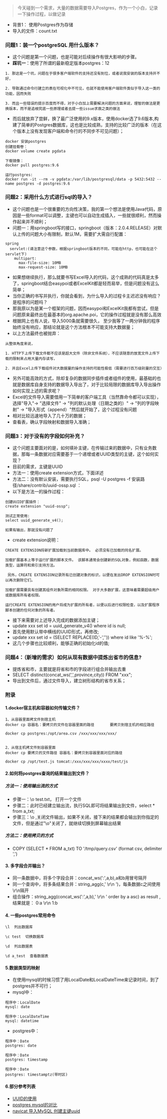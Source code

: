 > 今天碰到一个需求，大量的数据需要导入Postgres，作为一个小白，记录一下操作过程，以做记录

- 背景1： 使用Postgres作为存储
- 导入的文件：count.txt

### 问题1：装一个postgreSQL 用什么版本？
- 这个问题是第一个问题，也是可能对后续操作有很大影响的步骤。
- **踩坑一**：使用了所谓的最新稳定版本postgres：12
```text
1. 那这是一个坑，问题在于很多客户端软件的支持还没有到位，或者说我安装的版本支持并不好，

2. 导致通过命令行建立的表在可视化中不可见，也就不能使用客户端软件类似于导入这一类的功能，因而失败

3. 而且一些错误的提示百度而不得，对于小白加上需要解决问题的方面来说，理智的做法是更换版本，而不是追根究底一些原理或者去提一些issue求救之类的做法

```
- 而后就放弃了尝鲜，换了最广泛使用的9.x版本，使用docker选了9.6版本,构建了简单的Postgres数据库，这也是比较成熟，支持的比较广泛的版本（在这个版本上没有发现客户端和命令行的不同步不可见问题）；
```text
docker 安装postgres
创建挂载卷：
docker volume create pgdata

下载镜像：
docker pull postgres:9.6

运行postgres:
docker run -it --rm -v pgdata:/var/lib/postgresql/data -p 5432:5432 --name postgres -d postgres:9.6

```

### 问题2：采用什么方式进行sql的导入？
- 这个问题也是一个很重要的方向性决策，我的第一个想法是使用Java代码，原因是一些format可以调整，主键也可以自动生成插入，一些就很顺利，然而操作起来并不顺利；
- 问题一：用springboot写的接口，springboot（版本：2.0.4.RELEASE）对默认上传的问题大小有限制，默认1M，需要扩大需自行配置：
```text
spring
  servlet:(请注意这个参数，根据springboot版本的不同，可能在http，也可能在这个servlet下)
    multipart:
      max-file-size: 10MB
      max-request-size: 10MB
```
- 如果想继续执行，那么就要书写Excel导入的代码，这个成熟的代码真是太多了，springboot结合easypoi或者ExcelKit都是轻而易举，但是问题没有这么简单；
- 当你正确的书写并执行，你就会看到，为什么导入的过程卡主迟迟没有响应？是程序的问题吗？
- 那我原以为是某一个框架的问题，因而easypoi和ExcelKit我都有尝试，但是问题原来最终出在最基本的org.apache.poi，它的操作过程就是没有那么高效
- 根据网上也有人说，导入5000条就需要很久， 至少我等了一两分钟我的程序始终没有响应，那结论就是这个方法根本不可能支持大数据量；
- 以上方法最终也被抛弃：
```text
从整体角度来说，

1. HTTP下上传下载文件都不应该是超大文件（除非文件系统），不应该随意的放宽文件上传下载的限制来占用大量内存读写，

2. 并且Excel上传下载组件对大数据量的操作支持的可能性极低（需要进行百万级别量的交互）
```
- 另外可能高效的方式，除却复杂的数据同步插件或者组件的使用，最基础的也就是数据库自身支持的数据导入导出了，对于比较局限的数据库导入导出操作如何实现上述的需求呢？
- Excel的文件导入需要借用一下简单的客户端工具（当然靠命令都可以实现），选择"导入"-> "选择文件" -> "列的默认处理（日期之类的）" -> "列的字段映射" -> "导入形式（append）"然后就开始了，这个过程没有问题
- 相对比较迅速地导入了几十万的数据；
- 查看表，确认字段映射和数据导入准确；


### 问题3：对于没有的字段如何补充？
- 这个问题主要面对的是，如何填补主键，在传输过来的数据中，只有业务数据，那每一条数据对应需要基于一个递增或者UUID类型的主键，这个如何实现？
- 目前的需求，主键是UUID
- 方法一：使用create extension方式，下面详述
- 方法二：没有默认安装，需要执行SQL，psql  -U postgres -f 安装路径/share/contrib/uuid-ossp.sql ：
- 以下是方法一的操作过程：
```text
创建UUID扩展插件：
create extension "uuid-ossp";

测试正常使用:
select uuid_generate_v4();

如果有输出，那就没有问题了
```
- create extension说明：
```text
CREATE EXTENSION将新扩展加载到当前数据库中。 必须没有已加载的同名扩展。

加载扩展基本上等于运行扩展的脚本文件。 该脚本通常会创建新的SQL对象，例如函数，数据类型，运算符和索引支持方法。
 
 另外，CREATE EXTENSION记录所有已创建对象的标识，以便在发出DROP EXTENSION时可以再次删除它们。

加载扩展需要具有创建其组件对象所需的相同权限。 对于大多数扩展，这意味着需要超级用户或数据库所有者权限。 

运行CREATE EXTENSION的用户将成为扩展的所有者，以便以后进行权限检查，以及扩展程序脚本创建的任何对象的所有者。

```
- 接下来需要对上述导入完成的数据添加主键；
- update xxx set id = uuid_generate_v4() where id is null;
- 首先使用默认带中横线的UUID形式，再修改;
- update xxx set id = (SELECT REPLACE(ID,'-','')) where id like '%-%';
- 这几个步骤也比较顺利，能够正确的初始化id的值;

### 问题4：（新增的需求）如何从现有数据中提炼出省市的信息?
- 提炼省和市，主要就是将省和市的字段进行组合并输出去重
- SELECT distinct(concat_ws(',',province,city)) FROM "xxx";
- 导出到文件后，通过文件导入，建立树形结构的省市关系；

### 附录
#### 1.docker宿主机和容器如何传输文件？
```text
1、从容器里面拷文件到宿主机
docker cp 容器名：要拷贝的文件在容器里面的路径       要拷贝到宿主机的相应路径 

docker cp postgres:/opt/area.csv /xxx/xxx/xxx/xxx/


2、从宿主机拷文件到容器里面
docker cp 要拷贝的文件路径 容器名：要拷贝到容器里面对应的路径

docker cp /opt/test.js tomcat:/xxx/xxx/xxx/xxxx/test/js
```

#### 2.如何将postgres查询的结果输出到文件？
##### 方法一：使用输出流的方式
- 步骤一：\o test.txt， 打开一个文件
- 步骤二：此时已经建立输出流，执行SQL即可将结果输出到文件，select * from a_txt;
- 步骤三：\o ,关闭文件输出，如果不关闭，接下来的结果都会输出到你指定的文件，但是通过"\o"关闭了，就继续切换到屏幕输出结果
##### 方法二：使用拷贝的方式
- COPY (SELECT * FROM a_txt) TO '/tmp/query.csv' (format csv, delimiter ',')

#### 3. 多字段合并输出？
- 同一条数据中，将多个字段合并：concat_ws(':',a,b),a和b用冒号隔开
- 同一个查询中，将多条结果合并：string_agg(c,' \r\n ')，每条数据c之间使用\r\n隔开
- 组合操作：string_agg(concat_ws(':',a,b),' \r\n ' order by a asc) as result ,结果就是： 0:a \r\n 1:b

#### 4. 一些postgres常用命令
```text
\l  列出数据库

\c test  切换数据库

\d  列出数据表

\d a_test  查看数据表

```
#### 5.数据类型的映射
- 在使用mysql的时候习惯了用LocalDate和LocalDateTime来记录时间，到了postgres并不可行；
- mysql中：
````text
程序中：LocalDate
mysql: date

程序中：LocalDateTime
mysql: datetime
````
- postgres中：
```text
程序中：Date
postgres: date

程序中：Date
postgres: timestamp

程序中：Date
postgres: timestamptz(带时区)

```

#### 6.部分参考列表
- [UUID的使用](https://www.cnblogs.com/cc-java/p/6904386.html)
- [postgres mysql的对比](https://www.zhihu.com/question/20010554)
- [navicat 导入MySQL 创建主键uuid](https://blog.csdn.net/qq_34182808/article/details/85719951)




